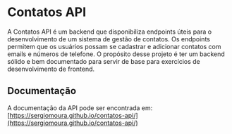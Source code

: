 # Contatos API

A Contatos API é um backend que disponibiliza endpoints úteis para o desenvolvimento de um sistema de gestão de contatos.
Os endpoints permitem que os usuários possam se cadastrar e adicionar contatos com emails e números de telefone.
O propósito desse projeto é ter um backend sólido e bem documentado para servir de base para exercícios de desenvolvimento de frontend.

## Documentação

A documentação da API pode ser encontrada em: [https://sergiomoura.github.io/contatos-api/](https://sergiomoura.github.io/contatos-api/)

<!-- ## Endpoints

| Método HTTP | Endpoint | Descrição |
| --- | --- | --- |
| GET | /contatos | Retorna todos os contatos cadastrados |
| GET | /contatos/{id} | Retorna um contato específico |
| POST | /contatos | Adiciona um novo contato |
| PUT | /contatos/{id} | Atualiza as informações de um contato existente |
| DELETE | /contatos/{id} | Deleta um contato | -->

<!-- ## Roadmap

A seguir estão os próximos passos para o desenvolvimento da API: -->

<!-- - Adição de autenticação de usuários
- Implementação de filtros de busca para os contatos
- Integração com outras APIs de serviços de mensagens -->

<!-- ## Rodando localmente -->

<!-- Para rodar a API localmente, siga as instruções abaixo:

1. Clone este repositório: `git clone https://github.com/sergiomoura/contatos-api.git`
2. Instale as dependências: `npm install`
3. Crie um arquivo `.env` na raiz do projeto com as seguintes variáveis de ambiente:
    - `PORT`: Porta em que o servidor irá rodar (por padrão, utiliza a porta 3000)
    - `MONGO_URI`: URL de conexão com o banco de dados MongoDB
    - `JWT_SECRET`: Chave secreta para geração de tokens JWT de autenticação
4. Inicie o servidor: `npm start` -->

<!-- ## Contribuindo

Para contribuir com o projeto, siga as instruções abaixo:

1. Faça um fork deste repositório
2. Crie uma branch com a feature ou correção que deseja implementar: `git checkout -b minha-feature`
3. Faça as alterações necessárias e adicione testes
4. Faça o commit das suas alterações: `git commit -m 'Implementando minha feature'`
5. Faça o push para a sua branch: `git push origin minha-feature`
6. Crie um Pull Request para o repositório original. -->

